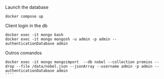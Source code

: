 Launch the database
````
docker compose up
````


Client login in the db
````
docker exec -it mongo bash
docker exec -it mongo mongosh -u admin -p admin --authenticationDatabase admin
````



Outros comandos

`````
docker exec -it mongo mongoimport  --db nobel --collection premios --drop --file /data/nobel.json --jsonArray --username admin -p admin --authenticationDatabase admin
````